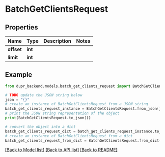 # BatchGetClientsRequest


## Properties

Name | Type | Description | Notes
------------ | ------------- | ------------- | -------------
**offset** | **int** |  | 
**limit** | **int** |  | 

## Example

```python
from dupr_backend.models.batch_get_clients_request import BatchGetClientsRequest

# TODO update the JSON string below
json = "{}"
# create an instance of BatchGetClientsRequest from a JSON string
batch_get_clients_request_instance = BatchGetClientsRequest.from_json(json)
# print the JSON string representation of the object
print(BatchGetClientsRequest.to_json())

# convert the object into a dict
batch_get_clients_request_dict = batch_get_clients_request_instance.to_dict()
# create an instance of BatchGetClientsRequest from a dict
batch_get_clients_request_from_dict = BatchGetClientsRequest.from_dict(batch_get_clients_request_dict)
```
[[Back to Model list]](../README.md#documentation-for-models) [[Back to API list]](../README.md#documentation-for-api-endpoints) [[Back to README]](../README.md)


